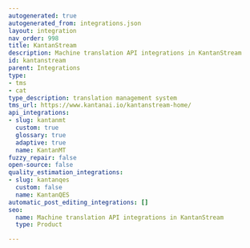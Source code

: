 ```yaml
---
autogenerated: true
autogenerated_from: integrations.json
layout: integration
nav_order: 998
title: KantanStream
description: Machine translation API integrations in KantanStream
id: kantanstream
parent: Integrations
type:
- tms
- cat
type_description: translation management system
tms_url: https://www.kantanai.io/kantanstream-home/
api_integrations:
- slug: kantanmt
  custom: true
  glossary: true
  adaptive: true
  name: KantanMT
fuzzy_repair: false
open-source: false
quality_estimation_integrations:
- slug: kantanqes
  custom: false
  name: KantanQES
automatic_post_editing_integrations: []
seo:
  name: Machine translation API integrations in KantanStream
  type: Product

---
```



